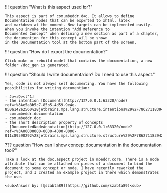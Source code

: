 !!! question "What is this aspect used for?"

    This aspect is part of com.mbeddr.doc. It allows to define Documentation nodes that can be exported to xhtml, latex
    and markdown at the moment. New targets can be implemented easily. When you invoke the intention "Add Reference to
    Documented Concept" when defining a new section as part of a chapter, the documention for this concept will be shown
    in the Documentation tool at the bottom part of the screen.

!!! question "How do I export the documentation?"

    Click make or rebuild model that contains the documentation, a new folder /doc_gen is generated.

!!! question "Should I write documentation? Do I need to use this aspect."

    Yes, code is not always self documenting. You have the following possibilities for writing documention: 

    - JavaDoc[^1] 
    - the intention [Document](http://127.0.0.1:63320/node?ref=r%3Ae5a8b5c7-85b5-4d59-9e4e-850a142e2560%28jetbrains.mps.lang.structure.intentions%29%2F7862711839424636005)
    - com.mbeddr.documentation
    - com.mbeddr.doc
    - the short description property of concepts
    - [DocumentedNodeAnnotation](http://127.0.0.1:63320/node?ref=r%3A00000000-0000-4000-0000-011c89590292%28jetbrains.mps.lang.structure.structure%29%2F7862711839422615209)

??? question "How can I show concept documentation in the documentation tool?"

    Take a look at the doc.aspect project in mbeddr.core. There is a node attribute that can be attached on pieces of a document to bind the document to some concept or node. I have recently reworked the project, and I created an example project in there which demonstrates the use.

    <sub>Answer by: [@szabta89](https://github.com/szabta89)<sub>

[^1]:[Use javadoc liberally](http://www.javapractices.com/topic/TopicAction.do?Id=60)
